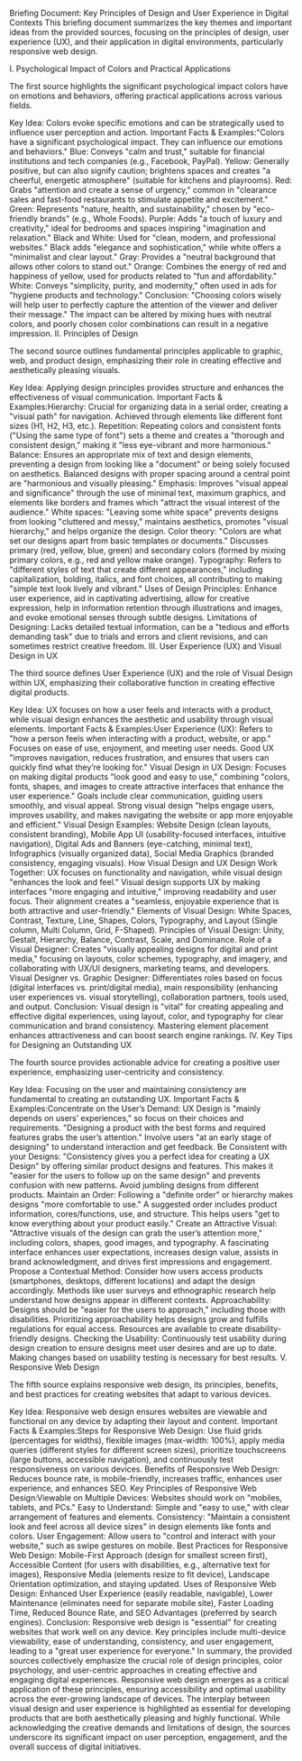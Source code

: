 Briefing Document: Key Principles of Design and User Experience in Digital Contexts
This briefing document summarizes the key themes and important ideas from the provided sources, focusing on the principles of design, user experience (UX), and their application in digital environments, particularly responsive web design.

I. Psychological Impact of Colors and Practical Applications

The first source highlights the significant psychological impact colors have on emotions and behaviors, offering practical applications across various fields.

Key Idea: Colors evoke specific emotions and can be strategically used to influence user perception and action.
Important Facts & Examples:"Colors have a significant psychological impact. They can influence our emotions and behaviors."
Blue: Conveys "calm and trust," suitable for financial institutions and tech companies (e.g., Facebook, PayPal).
Yellow: Generally positive, but can also signify caution; brightens spaces and creates "a cheerful, energetic atmosphere" (suitable for kitchens and playrooms).
Red: Grabs "attention and create a sense of urgency," common in "clearance sales and fast-food restaurants to stimulate appetite and excitement."
Green: Represents "nature, health, and sustainability," chosen by "eco-friendly brands" (e.g., Whole Foods).
Purple: Adds "a touch of luxury and creativity," ideal for bedrooms and spaces inspiring "imagination and relaxation."
Black and White: Used for "clean, modern, and professional websites." Black adds "elegance and sophistication," while white offers a "minimalist and clear layout."
Gray: Provides a "neutral background that allows other colors to stand out."
Orange: Combines the energy of red and happiness of yellow, used for products related to "fun and affordability."
White: Conveys "simplicity, purity, and modernity," often used in ads for "hygiene products and technology."
Conclusion: "Choosing colors wisely will help user to perfectly capture the attention of the viewer and deliver their message." The impact can be altered by mixing hues with neutral colors, and poorly chosen color combinations can result in a negative impression.
II. Principles of Design

The second source outlines fundamental principles applicable to graphic, web, and product design, emphasizing their role in creating effective and aesthetically pleasing visuals.

Key Idea: Applying design principles provides structure and enhances the effectiveness of visual communication.
Important Facts & Examples:Hierarchy: Crucial for organizing data in a serial order, creating a "visual path" for navigation. Achieved through elements like different font sizes (H1, H2, H3, etc.).
Repetition: Repeating colors and consistent fonts ("Using the same type of font") sets a theme and creates a "thorough and consistent design," making it "less eye-vibrant and more harmonious."
Balance: Ensures an appropriate mix of text and design elements, preventing a design from looking like a "document" or being solely focused on aesthetics. Balanced designs with proper spacing around a central point are "harmonious and visually pleasing."
Emphasis: Improves "visual appeal and significance" through the use of minimal text, maximum graphics, and elements like borders and frames which "attract the visual interest of the audience."
White spaces: "Leaving some white space" prevents designs from looking "cluttered and messy," maintains aesthetics, promotes "visual hierarchy," and helps organize the design.
Color theory: "Colors are what set our designs apart from basic templates or documents." Discusses primary (red, yellow, blue, green) and secondary colors (formed by mixing primary colors, e.g., red and yellow make orange).
Typography: Refers to "different styles of text that create different appearances," including capitalization, bolding, italics, and font choices, all contributing to making "simple text look lively and vibrant."
Uses of Design Principles: Enhance user experience, aid in captivating advertising, allow for creative expression, help in information retention through illustrations and images, and evoke emotional senses through subtle designs.
Limitations of Designing: Lacks detailed textual information, can be a "tedious and efforts demanding task" due to trials and errors and client revisions, and can sometimes restrict creative freedom.
III. User Experience (UX) and Visual Design in UX

The third source defines User Experience (UX) and the role of Visual Design within UX, emphasizing their collaborative function in creating effective digital products.

Key Idea: UX focuses on how a user feels and interacts with a product, while visual design enhances the aesthetic and usability through visual elements.
Important Facts & Examples:User Experience (UX): Refers to "how a person feels when interacting with a product, website, or app." Focuses on ease of use, enjoyment, and meeting user needs. Good UX "improves navigation, reduces frustration, and ensures that users can quickly find what they’re looking for."
Visual Design in UX Design: Focuses on making digital products "look good and easy to use," combining "colors, fonts, shapes, and images to create attractive interfaces that enhance the user experience." Goals include clear communication, guiding users smoothly, and visual appeal. Strong visual design "helps engage users, improves usability, and makes navigating the website or app more enjoyable and efficient."
Visual Design Examples: Website Design (clean layouts, consistent branding), Mobile App UI (usability-focused interfaces, intuitive navigation), Digital Ads and Banners (eye-catching, minimal text), Infographics (visually organized data), Social Media Graphics (branded consistency, engaging visuals).
How Visual Design and UX Design Work Together: UX focuses on functionality and navigation, while visual design "enhances the look and feel." Visual design supports UX by making interfaces "more engaging and intuitive," improving readability and user focus. Their alignment creates a "seamless, enjoyable experience that is both attractive and user-friendly."
Elements of Visual Design: White Spaces, Contrast, Texture, Line, Shapes, Colors, Typography, and Layout (Single column, Multi Column, Grid, F-Shaped).
Principles of Visual Design: Unity, Gestalt, Hierarchy, Balance, Contrast, Scale, and Dominance.
Role of a Visual Designer: Creates "visually appealing designs for digital and print media," focusing on layouts, color schemes, typography, and imagery, and collaborating with UX/UI designers, marketing teams, and developers.
Visual Designer vs. Graphic Designer: Differentiates roles based on focus (digital interfaces vs. print/digital media), main responsibility (enhancing user experiences vs. visual storytelling), collaboration partners, tools used, and output.
Conclusion: Visual design is "vital" for creating appealing and effective digital experiences, using layout, color, and typography for clear communication and brand consistency. Mastering element placement enhances attractiveness and can boost search engine rankings.
IV. Key Tips for Designing an Outstanding UX

The fourth source provides actionable advice for creating a positive user experience, emphasizing user-centricity and consistency.

Key Idea: Focusing on the user and maintaining consistency are fundamental to creating an outstanding UX.
Important Facts & Examples:Concentrate on the User’s Demand: UX Design is "mainly depends on users’ experiences," so focus on their choices and requirements. "Designing a product with the best forms and required features grabs the user’s attention." Involve users "at an early stage of designing" to understand interaction and get feedback.
Be Consistent with your Designs: "Consistency gives you a perfect idea for creating a UX Design" by offering similar product designs and features. This makes it "easier for the users to follow up on the same design" and prevents confusion with new patterns. Avoid jumbling designs from different products.
Maintain an Order: Following a "definite order" or hierarchy makes designs "more comfortable to use." A suggested order includes product information, cores/functions, use, and structure. This helps users "get to know everything about your product easily."
Create an Attractive Visual: "Attractive visuals of the design can grab the user’s attention more," including colors, shapes, good images, and typography. A fascinating interface enhances user expectations, increases design value, assists in brand acknowledgment, and drives first impressions and engagement.
Propose a Contextual Method: Consider how users access products (smartphones, desktops, different locations) and adapt the design accordingly. Methods like user surveys and ethnographic research help understand how designs appear in different contexts.
Approachability: Designs should be "easier for the users to approach," including those with disabilities. Prioritizing approachability helps designs grow and fulfills regulations for equal access. Resources are available to create disability-friendly designs.
Checking the Usability: Continuously test usability during design creation to ensure designs meet user desires and are up to date. Making changes based on usability testing is necessary for best results.
V. Responsive Web Design

The fifth source explains responsive web design, its principles, benefits, and best practices for creating websites that adapt to various devices.

Key Idea: Responsive web design ensures websites are viewable and functional on any device by adapting their layout and content.
Important Facts & Examples:Steps for Responsive Web Design: Use fluid grids (percentages for widths), flexible images (max-width: 100%), apply media queries (different styles for different screen sizes), prioritize touchscreens (large buttons, accessible navigation), and continuously test responsiveness on various devices.
Benefits of Responsive Web Design: Reduces bounce rate, is mobile-friendly, increases traffic, enhances user experience, and enhances SEO.
Key Principles of Responsive Web Design:Viewable on Multiple Devices: Websites should work on "mobiles, tablets, and PCs."
Easy to Understand: Simple and "easy to use," with clear arrangement of features and elements.
Consistency: "Maintain a consistent look and feel across all device sizes" in design elements like fonts and colors.
User Engagement: Allow users to "control and interact with your website," such as swipe gestures on mobile.
Best Practices for Responsive Web Design: Mobile-First Approach (design for smallest screen first), Accessible Content (for users with disabilities, e.g., alternative text for images), Responsive Media (elements resize to fit device), Landscape Orientation optimization, and staying updated.
Uses of Responsive Web Design: Enhanced User Experience (easily readable, navigable), Lower Maintenance (eliminates need for separate mobile site), Faster Loading Time, Reduced Bounce Rate, and SEO Advantages (preferred by search engines).
Conclusion: Responsive web design is "essential" for creating websites that work well on any device. Key principles include multi-device viewability, ease of understanding, consistency, and user engagement, leading to a "great user experience for everyone."
In summary, the provided sources collectively emphasize the crucial role of design principles, color psychology, and user-centric approaches in creating effective and engaging digital experiences. Responsive web design emerges as a critical application of these principles, ensuring accessibility and optimal usability across the ever-growing landscape of devices. The interplay between visual design and user experience is highlighted as essential for developing products that are both aesthetically pleasing and highly functional. While acknowledging the creative demands and limitations of design, the sources underscore its significant impact on user perception, engagement, and the overall success of digital initiatives.

